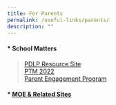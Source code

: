 ```yaml
---
title: For Parents
permalink: /useful-links/parents/
description: ""
---
```


#### *   **School Matters**
>   [PDLP Resource Site](https://sites.google.com/moe.edu.sg/chijsjcpdlp/home)  
>   [PTM 2022](/student-services/Parents/PTM-2022/)  
>   [Parent Engagement Program](https://sites.google.com/moe.edu.sg/parent-engagement-program/home)

#### *   **[MOE & Related Sites](/student-services/Parents/MOE-Related-Sites/)**